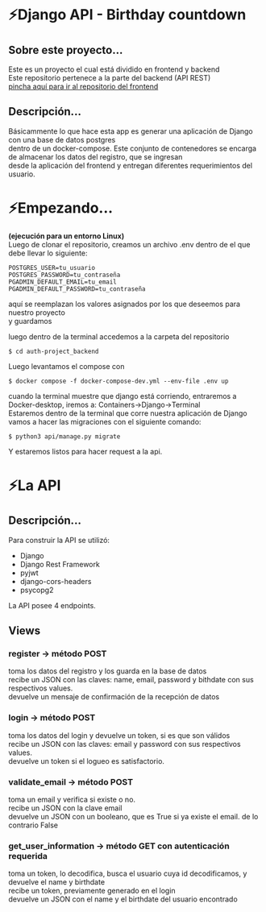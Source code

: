 # ⚡Django API - Birthday countdown
## Sobre este proyecto...
  Este es un proyecto el cual está dividido en frontend y backend  
  Este repositorio pertenece a la parte del backend (API REST)  
  [pincha aquí para ir al repositorio del frontend](https://github.com/joaquindiazalvarez/auth-project-frontend)
## Descripción...
  Básicammente lo que hace esta app es generar una aplicación de Django con una base de datos postgres  
  dentro de un docker-compose. Este conjunto de contenedores se encarga de almacenar los datos del registro, que se ingresan  
  desde la aplicación del frontend y entregan diferentes requerimientos del usuario.  
# ⚡Empezando...
__(ejecución para un entorno Linux)__  
Luego de clonar el repositorio, creamos un archivo .env dentro de el que debe llevar lo siguiente:  


```$ 
POSTGRES_USER=tu_usuario
POSTGRES_PASSWORD=tu_contraseña
PGADMIN_DEFAULT_EMAIL=tu_email
PGADMIN_DEFAULT_PASSWORD=tu_contraseña
```  

aquí se reemplazan los valores asignados por los que deseemos para nuestro proyecto  
y guardamos  
    
luego dentro de la terminal accedemos a la carpeta del repositorio  

```$ cd auth-project_backend```    

Luego levantamos el compose con

```$ docker compose -f docker-compose-dev.yml --env-file .env up```    
    
cuando la terminal muestre que django está corriendo, entraremos a Docker-desktop, iremos a:
Containers->Django->Terminal  
Estaremos dentro de la terminal que corre nuestra aplicación de Django  
vamos a hacer las migraciones con el siguiente comando:

```$ python3 api/manage.py migrate```    
    
Y estaremos listos para hacer request a la api.
    
# ⚡La API
## Descripción...
  Para construir la API se utilizó:
  - Django
  - Django Rest Framework
  - pyjwt 
  - django-cors-headers 
  - psycopg2 
   
  La API posee 4 endpoints.
## Views
### register -> método POST
toma los datos del registro y los guarda en la base de datos  
recibe un JSON con las claves: name, email, password y bithdate con sus respectivos values.  
devuelve un mensaje de confirmación de la recepción de datos  
### login -> método POST  
toma los datos del login y devuelve un token, si es que son válidos  
recibe un JSON con las claves: email y password con sus respectivos values.  
devuelve un token si el logueo es satisfactorio.  
### validate_email -> método POST
toma un email y verifica si existe o no.   
recibe un JSON con la clave email  
devuelve un JSON con un booleano, que es True si ya existe el email. de lo contrario False  
### get_user_information -> método GET con autenticación requerida  
toma un token, lo decodifica, busca el usuario cuya id decodificamos, y devuelve el name y birthdate   
recibe un token, previamente generado en el login   
devuelve un JSON con el name y el birthdate del usuario encontrado  

